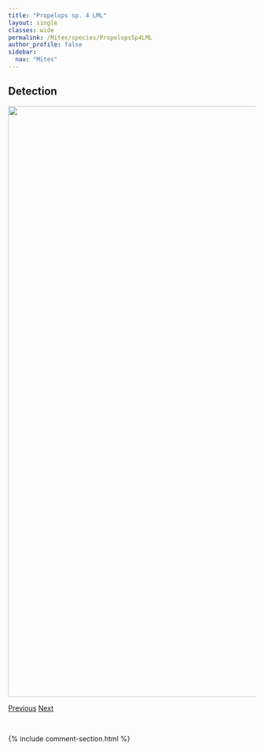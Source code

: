 ```yaml
---
title: "Propelops sp. 4 LML"
layout: single
classes: wide
permalink: /Mites/species/PropelopsSp4LML
author_profile: false
sidebar:
  nav: "Mites"
---
```


<h2>Detection</h2>

<a href="https://drive.google.com/uc?export=view&id=1ArB-jxV9q2RQ6xZ7y5BsG4T_lP5cVUkV">
<img src="https://drive.google.com/uc?export=view&id=1ArB-jxV9q2RQ6xZ7y5BsG4T_lP5cVUkV" height = "1200" width = "800">
</a>


<a href="/DevelopmentWebsite/Mites/species/PropelopsSp3DEW" class="pagination--pager" title="Propelops sp. 3 DEW">Previous</a> <a href="/DevelopmentWebsite/Mites/species/PropelopsSp5LML" class="pagination--pager" title="Propelops sp. 5 LML">Next</a>

<p>&nbsp;</p>

{% include comment-section.html %}
